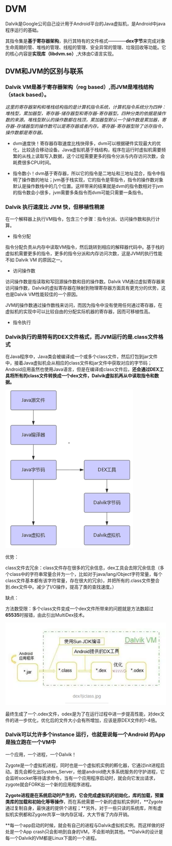 # DVM
Dalvik是Google公司自己设计用于Android平台的Java虚拟机，是Android中java程序运行的基础。

其指令集是**基于寄存器架构**，执行其特有的文件格式————**dex字节**来完成对象生命周期的管、堆栈的管理、线程的管理、安全异常的管理、垃圾回收等功能。它的核心内容是**实现库（libdvm.so）**,大体由C语言实现。

## DVM和JVM的区别与联系
### Dalvik VM是基于寄存器架构（reg based）,而JVM是堆栈结构（stack based）。

*这里的寄存器架构和堆栈结构指的是计算机指令系统，计算机指令系统分为四种：堆栈型，累加器型，寄存器-储存器型和寄存器-寄存器型。四种分类的依据是操作数的来源。堆栈型默认的操作数都在栈顶，累加器型默认一个操作数是累加器，寄存器-存储器型的操作数可以是寄存器或者内存。寄存器-寄存器型除了访存指令，操作数都是寄存器。*

- dvm速度快！寄存器存取速度比栈快得多，dvm可以根据硬件实现最大的优化，比较适合移动设备。Java虚拟机基于栈结构，程序在运行时虚拟机需要频繁的从栈上读取写入数据，这个过程需要更多的指令分派与内存访问次数，会耗费很多CPU时间。

- 指令数小！dvm基于寄存器，所以它的指令是二地址和三地址混合，指令中指明了操作数的地址；jvm基于栈实现，它的指令是零指令，指令的操作数对象默认是操作数栈中的几个位置。这样带来的结果就是dvm的指令数相对于jvm的指令数会小很多，jvm需要多条指令而dvm可能只需要一条指令。

### Dalvik 执行速度比 JVM 快，但移植性稍差

在一个解释器上执行VM指令，包含三个步骤：指令分派、访问操作数和执行计算。

- 指令分配

指令分配负责从内存中读取VM指令，然后跳转到相应的解释器代码中。基于栈的虚拟机需要更多的指令，更多的指令分派和内存访问次数，这是JVM的执行性能不如 Dalvik VM 的原因之一。

- 访问操作数

访问操作数是指读取和写回源操作数和目的操作数。Dalvik VM通过虚拟寄存器来访问操作数，Dalvik的虚拟寄存器在映射到物理寄存器方面具有更充分的优势，这也是Dalvik VM性能较佳的一个原因。

JVM的操作数通过操作数栈来访问，而因为指令中没有使用任何通过寄存器，在虚拟机的实现中可以比较自由的分配实际机器的寄存器，因而可移植性高。

- 指令执行

### Dalvik执行的是特有的DEX文件格式，而JVM运行的是.class文件格式

在Java程序中，Java类会被编译成一个或多个class文件，然后打包到jar文件中，接着Java虚拟机会从相应的class文件和jar文件中获取对应的字节码；Android应用虽然也使用Java语言，但是在编译成class文件后，**还会通过DEX工具将所有的class文件转换成一个dex文件，Dalvik虚拟机再从中读取指令和数据。**

![dex](img/dex.png)

优势：

class文件去冗余：class文件存在很多的冗余信息，dex工具会去除冗余信息（多个class中的字符串常量合并为一个，比如对于java/lang/Object字符常量，每个class文件基本都有该字符常量，存在很大的冗余)，并把所有的.class文件整合到.dex文件中。减少了I/O操作，提高了类的查找速度。）

缺点：

方法数受限：多个class文件变成一个dex文件所带来的问题就是方法数超过**65535**时报错，由此引出MultiDex技术。

![dexAndClass](img/dexAndclass.png)

最终生成了一个.odex文件，odex是为了在运行过程中进一步提高性能，对dex文件的进一步优化，优化后的文件大小会有所增加，应该是原DEX文件的1-4倍。

### Dalvik可以允许多个instance 运行，也就是说每一个Android 的App是独立跑在一个VM中

一个应用，一个进程，一个Dalvik！

Zygote是一个虚拟机进程，同时也是一个虚拟机实例的孵化器，它通过init进程启动。首先会孵化出System_Server，他是android绝大多系统服务的守护进程，它会监听socket等待请求命令，当有一个应用程序启动时，就会向它发出请求，zygote就会FORK出一个新的应用程序进程。

**Zygote进程是在系统启动时产生的，它会完成虚拟机的初始化，库的加载，预置类库的加载和初始化等等操作**，而在系统需要一个新的虚拟机实例时，**Zygote通过复制自身，最快速的提供个进程；**另外，对于一些只读的系统库，所有虚拟机实例都和Zygote共享一块内存区域，大大节省了内存开销。

**每一个app启动的时候，就会有自己的进程与Dalvik虚拟机实例。而这样做的好处是一个App crash只会影响到自身的VM，不会影响到其他。**Dalvik的设计是每一个Dalvik的VM都是Linux下面的一个进程。



